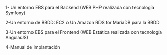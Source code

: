 1- Un entorno EBS para el Backend (WEB PHP realizada con tecnología Symfony)

2-Un entorno de BBDD: EC2 o Un Amazon RDS for MariaDB para la BBDD

3-Un entorno EBS para el Frontend (WEB Estática realizada con tecnología AngularJS)

4-Manual de implantación

